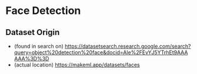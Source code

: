 # Face Detection

## Dataset Origin
* (found in search on) https://datasetsearch.research.google.com/search?query=object%20detection%20face&docid=AIe%2FEvYJ5YTrhEt9AAAAAA%3D%3D
* (actual location) https://makeml.app/datasets/faces